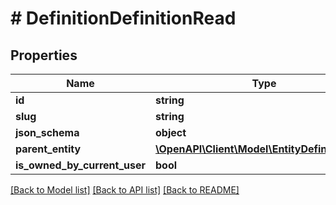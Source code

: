 # # DefinitionDefinitionRead

## Properties

Name | Type | Description | Notes
------------ | ------------- | ------------- | -------------
**id** | **string** |  | [optional]
**slug** | **string** |  | [optional]
**json_schema** | **object** |  |
**parent_entity** | [**\OpenAPI\Client\Model\EntityDefinitionRead**](EntityDefinitionRead.md) |  | [optional]
**is_owned_by_current_user** | **bool** |  | [optional]

[[Back to Model list]](../../README.md#models) [[Back to API list]](../../README.md#endpoints) [[Back to README]](../../README.md)
